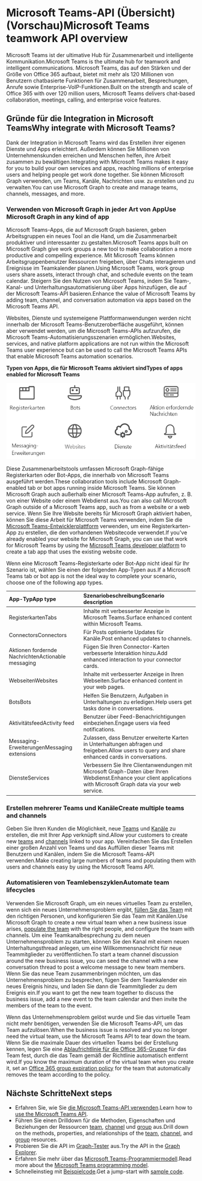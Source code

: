 # <a name="microsoft-teams-api-overview-preview"></a><span data-ttu-id="f2642-101">Microsoft Teams-API (Übersicht) (Vorschau)</span><span class="sxs-lookup"><span data-stu-id="f2642-101">Microsoft Teams teamwork API overview</span></span>

<span data-ttu-id="f2642-102">Microsoft Teams ist der ultimative Hub für Zusammenarbeit und intelligente Kommunikation.</span><span class="sxs-lookup"><span data-stu-id="f2642-102">Microsoft Teams is the ultimate hub for teamwork and intelligent communications.</span></span> <span data-ttu-id="f2642-103">Microsoft Teams, das auf den Stärken und der Größe von Office 365 aufbaut, bietet mit mehr als 120 Millionen von Benutzern chatbasierte Funktionen für Zusammenarbeit, Besprechungen, Anrufe sowie Enterprise-VoIP-Funktionen.</span><span class="sxs-lookup"><span data-stu-id="f2642-103">Built on the strength and scale of Office 365 with over 120 million users, Microsoft Teams delivers chat-based collaboration, meetings, calling, and enterprise voice features.</span></span>

## <a name="why-integrate-with-microsoft-teams"></a><span data-ttu-id="f2642-104">Gründe für die Integration in Microsoft Teams</span><span class="sxs-lookup"><span data-stu-id="f2642-104">Why integrate with Microsoft Teams?</span></span>

<span data-ttu-id="f2642-105">Dank der Integration in Microsoft Teams wird das Erstellen ihrer eigenen Dienste und Apps erleichtert. Außerdem können Sie Millionen von Unternehmenskunden erreichen und Menschen helfen, ihre Arbeit zusammen zu bewältigen.</span><span class="sxs-lookup"><span data-stu-id="f2642-105">Integrating with Microsoft Teams makes it easy for you to build your own services and apps, reaching millions of enterprise users and helping people get work done together.</span></span> <span data-ttu-id="f2642-106">Sie können Microsoft Graph verwenden, um Teams, Kanäle, Nachrichten usw. zu erstellen und zu verwalten.</span><span class="sxs-lookup"><span data-stu-id="f2642-106">You can use Microsoft Graph to create and manage teams, channels, messages, and more.</span></span>

### <a name="use-microsoft-graph-in-any-kind-of-app"></a><span data-ttu-id="f2642-107">Verwenden von Microsoft Graph in jeder Art von App</span><span class="sxs-lookup"><span data-stu-id="f2642-107">Use Microsoft Graph in any kind of app</span></span>

<span data-ttu-id="f2642-108">Microsoft Teams-Apps, die auf Microsoft Graph basieren, geben Arbeitsgruppen ein neues Tool an die Hand, um die Zusammenarbeit produktiver und interessanter zu gestalten.</span><span class="sxs-lookup"><span data-stu-id="f2642-108">Microsoft Teams apps built on Microsoft Graph give work groups a new tool to make collaboration a more productive and compelling experience.</span></span> <span data-ttu-id="f2642-109">Mit Microsoft Teams können Arbeitsgruppenbenutzer Ressourcen freigeben, über Chats interagieren und Ereignisse im Teamkalender planen.</span><span class="sxs-lookup"><span data-stu-id="f2642-109">Using Microsoft Teams, work group users share assets, interact through chat, and schedule events on the team calendar.</span></span> <span data-ttu-id="f2642-110">Steigern Sie den Nutzen von Microsoft Teams, indem Sie Team-, Kanal- und Unterhaltungsautomatisierung über Apps hinzufügen, die auf der Microsoft Teams-API basieren.</span><span class="sxs-lookup"><span data-stu-id="f2642-110">Enhance the value of Microsoft Teams by adding team, channel, and conversation automation via apps based on the Microsoft Teams API.</span></span>

<span data-ttu-id="f2642-111">Websites, Dienste und systemeigene Plattformanwendungen werden nicht innerhalb der Microsoft Teams-Benutzeroberfläche ausgeführt, können aber verwendet werden, um die Microsoft Teams-APIs aufzurufen, die Microsoft Teams-Automatisierungsszenarien ermöglichen.</span><span class="sxs-lookup"><span data-stu-id="f2642-111">Websites, services, and native platform applications are not run within the Microsoft Teams user experience but can be used to call the Microsoft Teams APIs that enable Microsoft Teams automation scenarios.</span></span>

<span data-ttu-id="f2642-112">**Typen von Apps, die für Microsoft Teams aktiviert sind**</span><span class="sxs-lookup"><span data-stu-id="f2642-112">**Types of apps enabled for Microsoft Teams**</span></span>

![Rufen Sie die Microsoft Teams-API von Registerkarten, Bots, Websites und Diensten auf.](images/TeamsAppEndpoints.png)

<span data-ttu-id="f2642-114">Diese Zusammenarbeitstools umfassen Microsoft Graph-fähige Registerkarten oder Bot-Apps, die innerhalb von Microsoft Teams ausgeführt werden.</span><span class="sxs-lookup"><span data-stu-id="f2642-114">These collaboration tools include Microsoft Graph-enabled tab or bot apps running inside Microsoft Teams.</span></span> <span data-ttu-id="f2642-115">Sie können Microsoft Graph auch außerhalb einer Microsoft Teams-App aufrufen, z. B. von einer Website oder einem Webdienst aus.</span><span class="sxs-lookup"><span data-stu-id="f2642-115">You can also call Microsoft Graph outside of a Microsoft Teams app, such as from a website or a web service.</span></span> <span data-ttu-id="f2642-116">Wenn Sie Ihre Website bereits für Microsoft Graph aktiviert haben, können Sie diese Arbeit für Microsoft Teams verwenden, indem Sie die [Microsoft Teams-Entwicklerplattform](https://docs.microsoft.com/en-us/microsoftteams/platform/#pivot=home&panel=home-all) verwenden, um eine Registerkarten-App zu erstellen, die den vorhandenen Websitecode verwendet.</span><span class="sxs-lookup"><span data-stu-id="f2642-116">If you've already enabled your website for Microsoft Graph, you can use that work for Microsoft Teams by using the [Microsoft Teams developer platform](https://docs.microsoft.com/en-us/microsoftteams/platform/#pivot=home&panel=home-all) to create a tab app that uses the existing website code.</span></span>

<span data-ttu-id="f2642-117">Wenn eine Microsoft Teams-Registerkarte oder Bot-App nicht ideal für Ihr Szenario ist, wählen Sie einen der folgenden App-Typen aus.</span><span class="sxs-lookup"><span data-stu-id="f2642-117">If a Microsoft Teams tab or bot app is not the ideal way to complete your scenario, choose one of the following app types.</span></span>

|<span data-ttu-id="f2642-118">App-Typ</span><span class="sxs-lookup"><span data-stu-id="f2642-118">App type</span></span>|<span data-ttu-id="f2642-119">Szenariobeschreibung</span><span class="sxs-lookup"><span data-stu-id="f2642-119">Scenario description</span></span>|
|:-------|:-------------------|
|<span data-ttu-id="f2642-120">Registerkarten</span><span class="sxs-lookup"><span data-stu-id="f2642-120">Tabs</span></span>|<span data-ttu-id="f2642-121">Inhalte mit verbesserter Anzeige in Microsoft Teams.</span><span class="sxs-lookup"><span data-stu-id="f2642-121">Surface enhanced content within Microsoft Teams.</span></span>|
|<span data-ttu-id="f2642-122">Connectors</span><span class="sxs-lookup"><span data-stu-id="f2642-122">Connectors</span></span>|<span data-ttu-id="f2642-123">Für Posts optimierte Updates für Kanäle.</span><span class="sxs-lookup"><span data-stu-id="f2642-123">Post enhanced updates to channels.</span></span>|
|<span data-ttu-id="f2642-124">Aktionen fordernde Nachrichten</span><span class="sxs-lookup"><span data-stu-id="f2642-124">Actionable messaging</span></span>|<span data-ttu-id="f2642-125">Fügen Sie Ihren Connector-Karten verbesserte Interaktion hinzu.</span><span class="sxs-lookup"><span data-stu-id="f2642-125">Add enhanced interaction to your connector cards.</span></span>|
|<span data-ttu-id="f2642-126">Webseiten</span><span class="sxs-lookup"><span data-stu-id="f2642-126">Websites</span></span>|<span data-ttu-id="f2642-127">Inhalte mit verbesserter Anzeige in Ihren Webseiten.</span><span class="sxs-lookup"><span data-stu-id="f2642-127">Surface enhanced content in your web pages.</span></span>|
|<span data-ttu-id="f2642-128">Bots</span><span class="sxs-lookup"><span data-stu-id="f2642-128">Bots</span></span>|<span data-ttu-id="f2642-129">Helfen Sie Benutzern, Aufgaben in Unterhaltungen zu erledigen.</span><span class="sxs-lookup"><span data-stu-id="f2642-129">Help users get tasks done in conversations.</span></span>|
|<span data-ttu-id="f2642-130">Aktivitätsfeed</span><span class="sxs-lookup"><span data-stu-id="f2642-130">Activity feed</span></span>|<span data-ttu-id="f2642-131">Benutzer über Feed-Benachrichtigungen einbeziehen.</span><span class="sxs-lookup"><span data-stu-id="f2642-131">Engage users via feed notifications.</span></span>|
|<span data-ttu-id="f2642-132">Messaging-Erweiterungen</span><span class="sxs-lookup"><span data-stu-id="f2642-132">Messaging extensions</span></span>|<span data-ttu-id="f2642-133">Zulassen, dass Benutzer erweiterte Karten in Unterhaltungen abfragen und freigeben.</span><span class="sxs-lookup"><span data-stu-id="f2642-133">Allow users to query and share enhanced cards in conversations.</span></span>|
|<span data-ttu-id="f2642-134">Dienste</span><span class="sxs-lookup"><span data-stu-id="f2642-134">Services</span></span>|<span data-ttu-id="f2642-135">Verbessern Sie Ihre Clientanwendungen mit Microsoft Graph-Daten über Ihren Webdienst.</span><span class="sxs-lookup"><span data-stu-id="f2642-135">Enhance your client applications with Microsoft Graph data via your web service.</span></span>|

### <a name="create-multiple-teams-and-channels"></a><span data-ttu-id="f2642-136">Erstellen mehrerer Teams und Kanäle</span><span class="sxs-lookup"><span data-stu-id="f2642-136">Create multiple teams and channels</span></span>

<span data-ttu-id="f2642-137">Geben Sie Ihren Kunden die Möglichkeit, neue [Teams](../api-reference/beta/resources/team.md) und [Kanäle](../api-reference/beta/resources/channel.md) zu erstellen, die mit Ihrer App verknüpft sind.</span><span class="sxs-lookup"><span data-stu-id="f2642-137">Allow your customers to create new [teams](../api-reference/beta/resources/team.md) and [channels](../api-reference/beta/resources/channel.md) linked to your app.</span></span> <span data-ttu-id="f2642-138">Vereinfachen Sie das Erstellen einer großen Anzahl von Teams und das Auffüllen dieser Teams mit Benutzern und Kanälen, indem Sie die Microsoft Teams-API verwenden.</span><span class="sxs-lookup"><span data-stu-id="f2642-138">Make creating large numbers of teams and populating them with users and channels easy by using the Microsoft Teams API.</span></span>

### <a name="automate-team-lifecycles"></a><span data-ttu-id="f2642-139">Automatisieren von Teamlebenszyklen</span><span class="sxs-lookup"><span data-stu-id="f2642-139">Automate team lifecycles</span></span>

<span data-ttu-id="f2642-140">Verwenden Sie Microsoft Graph, um ein neues virtuelles Team zu erstellen, wenn sich ein neues Unternehmensproblem ergibt, [füllen Sie das Team](../api-reference/v1.0/api/group_post_members.md) mit den richtigen Personen, und konfigurieren Sie das Team mit Kanälen.</span><span class="sxs-lookup"><span data-stu-id="f2642-140">Use Microsoft Graph to create a new virtual team when a new business issue arises, [populate the team](../api-reference/v1.0/api/group_post_members.md) with the right people, and configure the team with channels.</span></span> <span data-ttu-id="f2642-141">Um eine Teamkanalbesprechung zu dem neuen Unternehmensproblem zu starten, können Sie den Kanal mit einem neuen Unterhaltungsthread anlegen, um eine Willkommensnachricht für neue Teammitglieder zu veröffentlichen.</span><span class="sxs-lookup"><span data-stu-id="f2642-141">To start a team channel discussion around the new business issue, you can seed the channel with a new conversation thread to post a welcome message to new team members.</span></span> <span data-ttu-id="f2642-142">Wenn Sie das neue Team zusammenbringen möchten, um das Unternehmensproblem zu besprechen, fügen Sie dem Teamkalender ein neues Ereignis hinzu, und laden Sie dann die Teammitglieder zu dem Ereignis ein.</span><span class="sxs-lookup"><span data-stu-id="f2642-142">If you want to get the new team together to discuss the business issue, add a new event to the team calendar and then invite the members of the team to the event.</span></span>

<span data-ttu-id="f2642-143">Wenn das Unternehmensproblem gelöst wurde und Sie das virtuelle Team nicht mehr benötigen, verwenden Sie die Microsoft Teams-API, um das Team aufzulösen.</span><span class="sxs-lookup"><span data-stu-id="f2642-143">When the business issue is resolved and you no longer need the virtual team, use the Microsoft Teams API to tear down the team.</span></span> <span data-ttu-id="f2642-144">Wenn Sie die maximale Dauer des virtuellen Teams bei der Erstellung kennen, legen Sie eine [Ablaufrichtlinie für die Office 365-Gruppe](https://support.office.com/en-us/article/office-365-group-expiration-policy-8d253fe5-0e09-4b3c-8b5e-f48def064733?ui=en-US&rs=en-US&ad=US) für das Team fest, durch die das Team gemäß der Richtlinie automatisch entfernt wird.</span><span class="sxs-lookup"><span data-stu-id="f2642-144">If you know the maximum duration of the virtual team when you create it, set an [Office 365 group expiration policy](https://support.office.com/en-us/article/office-365-group-expiration-policy-8d253fe5-0e09-4b3c-8b5e-f48def064733?ui=en-US&rs=en-US&ad=US) for the team that automatically removes the team according to the policy.</span></span>

## <a name="next-steps"></a><span data-ttu-id="f2642-145">Nächste Schritte</span><span class="sxs-lookup"><span data-stu-id="f2642-145">Next steps</span></span>

- <span data-ttu-id="f2642-146">Erfahren Sie, wie Sie [die Microsoft Teams-API verwenden](../api-reference/beta/resources/teams_api_overview.md).</span><span class="sxs-lookup"><span data-stu-id="f2642-146">Learn how to [use the Microsoft Teams API](../api-reference/beta/resources/teams_api_overview.md).</span></span>
- <span data-ttu-id="f2642-147">Führen Sie einen Drilldown für die Methoden, Eigenschaften und Beziehungen der Ressourcen [team](../api-reference/beta/resources/team.md), [channel](../api-reference/beta/resources/channel.md) und [group](../api-reference/v1.0/resources/group.md) aus.</span><span class="sxs-lookup"><span data-stu-id="f2642-147">Drill down on the methods, properties, and relationships of the [team](../api-reference/beta/resources/team.md), [channel](../api-reference/beta/resources/channel.md), and [group](../api-reference/v1.0/resources/group.md) resources.</span></span>
- <span data-ttu-id="f2642-148">Probieren Sie die API im [Graph-Tester](https://developer.microsoft.com/en-us/graph/graph-explorer) aus.</span><span class="sxs-lookup"><span data-stu-id="f2642-148">Try the API in the [Graph Explorer](https://developer.microsoft.com/en-us/graph/graph-explorer).</span></span>
- <span data-ttu-id="f2642-149">Erfahren Sie mehr über das [Microsoft Teams-Programmiermodell](https://docs.microsoft.com/en-us/microsoftteams/platform/concepts/concepts-overview).</span><span class="sxs-lookup"><span data-stu-id="f2642-149">Read more about the [Microsoft Teams programming model](https://docs.microsoft.com/en-us/microsoftteams/platform/concepts/concepts-overview).</span></span>
- <span data-ttu-id="f2642-150">Schnelleinstieg mit [Beispielcode](https://github.com/OfficeDev/microsoft-teams-sample-graph).</span><span class="sxs-lookup"><span data-stu-id="f2642-150">Get a jump-start with [sample code](https://github.com/OfficeDev/microsoft-teams-sample-graph).</span></span>
